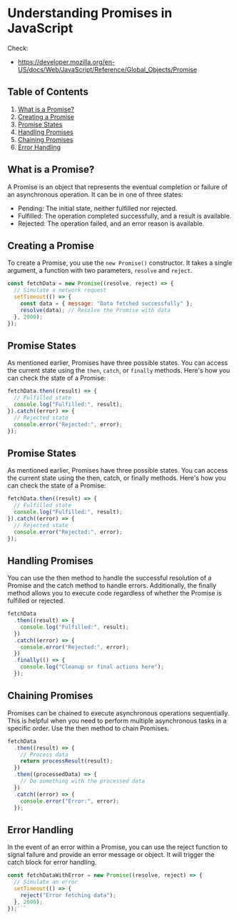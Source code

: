 # Understanding Promises in JavaScript
Check:
- https://developer.mozilla.org/en-US/docs/Web/JavaScript/Reference/Global_Objects/Promise

## Table of Contents
1. [What is a Promise?](#what-is-a-promise)
2. [Creating a Promise](#creating-a-promise)
3. [Promise States](#promise-states)
4. [Handling Promises](#handling-promises)
5. [Chaining Promises](#chaining-promises)
6. [Error Handling](#error-handling)

## What is a Promise?
A Promise is an object that represents the eventual completion or failure of an asynchronous operation. It can be in one of three states:
- Pending: The initial state, neither fulfilled nor rejected.
- Fulfilled: The operation completed successfully, and a result is available.
- Rejected: The operation failed, and an error reason is available.

## Creating a Promise
To create a Promise, you use the `new Promise()` constructor. It takes a single argument, a function with two parameters, `resolve` and `reject`. 

```javascript
const fetchData = new Promise((resolve, reject) => {
  // Simulate a network request
  setTimeout(() => {
    const data = { message: "Data fetched successfully" };
    resolve(data); // Resolve the Promise with data
  }, 2000);
});
```

## Promise States
As mentioned earlier, Promises have three possible states. You can access the current state using the `then`, `catch`, or `finally` methods. Here's how you can check the state of a Promise:

```javascript
fetchData.then((result) => {
  // Fulfilled state
  console.log("Fulfilled:", result);
}).catch((error) => {
  // Rejected state
  console.error("Rejected:", error);
});
```

## Promise States
As mentioned earlier, Promises have three possible states. You can access the current state using the then, catch, or finally methods. Here's how you can check the state of a Promise:

```javascript
fetchData.then((result) => {
  // Fulfilled state
  console.log("Fulfilled:", result);
}).catch((error) => {
  // Rejected state
  console.error("Rejected:", error);
});
```

## Handling Promises
You can use the then method to handle the successful resolution of a Promise and the catch method to handle errors. Additionally, the finally method allows you to execute code regardless of whether the Promise is fulfilled or rejected.

```javascript
fetchData
  .then((result) => {
    console.log("Fulfilled:", result);
  })
  .catch((error) => {
    console.error("Rejected:", error);
  })
  .finally(() => {
    console.log("Cleanup or final actions here");
  });
```

## Chaining Promises
Promises can be chained to execute asynchronous operations sequentially. This is helpful when you need to perform multiple asynchronous tasks in a specific order. Use the then method to chain Promises.

```javascript
fetchData
  .then((result) => {
    // Process data
    return processResult(result);
  })
  .then((processedData) => {
    // Do something with the processed data
  })
  .catch((error) => {
    console.error("Error:", error);
  });
```

## Error Handling
In the event of an error within a Promise, you can use the reject function to signal failure and provide an error message or object. It will trigger the catch block for error handling.

```javascript
const fetchDataWithError = new Promise((resolve, reject) => {
  // Simulate an error
  setTimeout(() => {
    reject("Error fetching data");
  }, 2000);
});```
